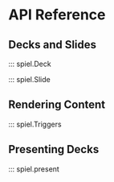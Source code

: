 # API Reference

## Decks and Slides

::: spiel.Deck

::: spiel.Slide

## Rendering Content

::: spiel.Triggers

## Presenting Decks

::: spiel.present

